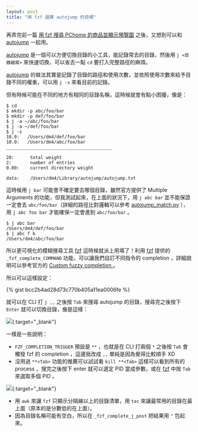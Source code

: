 ```yaml
---
layout: post
title: "用 fzf 選擇 autojump 的目標"
---
```


再弄完前一篇 [用 fzf 搜尋 PChome 的商品並顯示預覽圖](/fzf-search-pchome-products-display-preview-images) 之後，又想到可以和 [autojump] 一起用。

[autojump] 是一個可以方便切換目錄的小工具，能記錄常去的目錄，然後用 `j <目錄縮寫>` 來快速切換，可以省去一點 `cd` 要打入完整路徑的麻煩。

[autojump] 的做法其實是記錄了目錄的路徑和使用次數，並依照使用次數來給予目錄不同的權重，可以用 `j -s` 來看目前的記錄。

但有時候可能在不同的地方有相同的目錄名稱，這時候就會有點小困擾，像是：

```console
$ cd
$ mkdir -p abc/foo/bar
$ mkdir -p def/foo/bar
$ j -a ~/abc/foo/bar
$ j -a ~/def/foo/bar
$ j -s
10.0:   /Users/dm4/def/foo/bar
10.0:   /Users/dm4/abc/foo/bar
________________________________________

20:      total weight
2:       number of entries
0.00:    current directory weight

data:    /Users/dm4/Library/autojump/autojump.txt
```

這時候用 `j bar` 可能會不確定要去哪個目錄，雖然官方提供了 Multiple Arguments 的功能，但我測試起來，在上面的狀況下，用 `j abc bar` 並不能保證一定會去 `abc/foo/bar`（詳細的路徑比對邏輯可以參考 [autojump_match.py](https://github.com/wting/autojump/blob/master/bin/autojump_match.py) ），用 `j abc foo bar` 才能確保一定會進到 `abc/foo/bar` 。

```console
$ j abc bar
/Users/dm4/def/foo/bar
$ j abc f b
/Users/dm4/abc/foo/bar
```

所以更可視化的模糊搜尋工具 [fzf] 這時候就派上用場了！利用 [fzf] 提供的 `_fzf_complete_COMMAND` 功能，可以讓我們自訂不同指令的 completion ，詳細說明可以參考官方的 [Custom fuzzy completion
](https://github.com/junegunn/fzf/?tab=readme-ov-file#custom-fuzzy-completion) 。

所以可以這樣設定：

{% gist bcc2b4ad28d73c770b405a11ea0006fe %}

就可以在 CLI 打 `j ,,` 之後按 `Tab` 來搜尋 autojump 的目錄，搜尋完之後按下 `Enter` 就可以切換目錄，像是這樣：

[![][autojump.gif]][autojump.gif]{:target="_blank"}

一樣是一些說明：

- `FZF_COMPLETION_TRIGGER` 預設是 `**` ，也就是在 CLI 打兩個 `*` 之後按 `Tab` 會觸發 fzf 的 completion ，這邊我改成 `,,` 單純是因為覺得比較順手 XD
- 沒用過 `**<Tab>` 功能的推薦可以試試看 `kill **<Tab>` 這樣可以看到所有的 process ，搜完之後按下 enter 就可以選定 PID 當成參數，或在 [fzf] 中按 `Tab` 來選取多個 PID 。

[![][kill]][kill]{:target="_blank"}

- 用 `awk` 來讓 `fzf` 只顯示分隔線以上的目錄清單，用 `tac` 來讓最常用的目錄在最上面（原本的是分數低的在上面）。
- 因為目錄名稱可能有空白，所以在 `_fzf_complete_j_post` 把結果用 `"` 包起來。

[fzf]: https://github.com/junegunn/fzf
[autojump]: https://github.com/wting/autojump
[autojump.gif]: /assets/images/fzf-select-autojump-target/autojump.gif
[kill]: /assets/images/fzf-select-autojump-target/kill.gif
